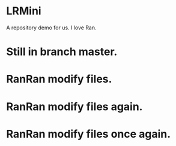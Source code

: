 # LRMini
A repository demo for us.
I love Ran.
# Still in branch master.
# RanRan modify files.
# RanRan modify files again.
# RanRan modify files once again.
